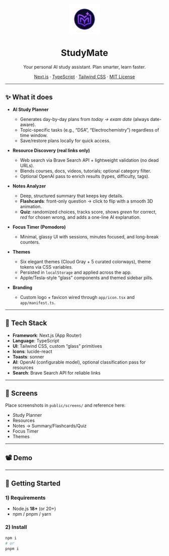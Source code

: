 <p align="center">
  <img src="public/brand/studymate-logo.svg" alt="StudyMate logo" width="96" height="96">
</p>

<h1 align="center">StudyMate</h1>
<p align="center">
  Your personal AI study assistant. Plan smarter, learn faster.
</p>

<p align="center">
  <a href="https://nextjs.org">Next.js</a> ·
  <a href="https://www.typescriptlang.org/">TypeScript</a> ·
  <a href="https://tailwindcss.com/">Tailwind CSS</a> ·
  <a href="#">MIT License</a>
</p>

---

## ✨ What it does

- **AI Study Planner**

  - Generates day-by-day plans from _today → exam date_ (always date-aware).
  - Topic-specific tasks (e.g., “DSA”, “Electrochemistry”) regardless of time window.
  - Save/restore plans locally for quick access.

- **Resource Discovery (real links only)**

  - Web search via Brave Search API + lightweight validation (no dead URLs).
  - Blends courses, docs, videos, tutorials; optional category filter.
  - Optional OpenAI pass to enrich results (types, difficulty, tags).

- **Notes Analyzer**

  - Deep, structured summary that keeps key details.
  - **Flashcards**: front-only question → click to flip with a smooth 3D animation.
  - **Quiz**: randomized choices, tracks score, shows _green_ for correct, _red_ for chosen wrong, and adds a one-line AI explanation.

- **Focus Timer (Pomodoro)**

  - Minimal, glassy UI with sessions, minutes focused, and long-break counters.

- **Themes**

  - Six elegant themes (Cloud Gray + 5 curated colorways), theme tokens via CSS variables.
  - Persisted in `localStorage` and applied across the app.
  - Apple/Tesla-style “glass” components and themed sidebar pills.

- **Branding**
  - Custom logo + favicon wired through `app/icon.tsx` and `app/manifest.ts`.

---

## 🧩 Tech Stack

- **Framework**: Next.js (App Router)
- **Language**: TypeScript
- **UI**: Tailwind CSS, custom “glass” primitives
- **Icons**: lucide-react
- **Toasts**: sonner
- **AI**: OpenAI (configurable model), optional classification pass for resources
- **Search**: Brave Search API for reliable links

---

## 📸 Screens

Place screenshots in `public/screens/` and reference here:

- Study Planner
- Resources
- Notes → Summary/Flashcards/Quiz
- Focus Timer
- Themes

---

## 📽️ Demo

---

## 🚀 Getting Started

### 1) Requirements

- Node.js **18+** (or 20+)
- npm / pnpm / yarn

### 2) Install

```bash
npm i
# or
pnpm i
```
